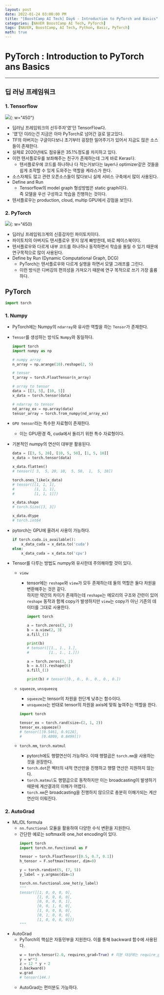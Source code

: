 ```yaml
---
layout: post
date: 2022-01-24 03:00:00 PM
title: "[BoostCamp AI Tech] Day6 - Introduction to PyTorch and Basics"
categories: [NAVER BoostCamp AI Tech, PyTorch]
tags: [NAVER, BoostCamp, AI Tech, Python, Basic, PyTorch]
math: true
---
```

# PyTorch : Introduction to PyTorch ans Basics

---

## 딥 러닝 프레임워크

### 1. Tensorflow

![](/image/boostcamp/pytorch/tf_logo.png){: w="450"}

- 딥러닝 프레임워크의 선두주자'였'던 TensorFlow다.
- '였'던 이라는건 지금은 아마 PyTorch로 넘어간 걸로 알고있다.
- TF의 아버지는 구글이다보니 초기부터 굉장한 밀어주기가 있어서 지금도 많은 소스들이 존재한다.
- 실제로 2020년에도 점유율은 35.1%정도를 차지하고 있다.
- 이런 텐서플로우를 보좌해주는 친구가 존재하는데 그게 바로 Keras다.
    - 텐서플로우에 코드를 하나하나 다 적는거보다는 layer나 optimizer같은 것들을 쉽게 조작할 수 있게 도와주는 역할을 케라스가 한다.
- 소스자체도 많고 관련 오픈소스들이 많다보니 실제 서비스 구축에서 많이 사용된다.
- Define and Run
    - Tensorflow의 model graph 형성방법은 static graph이다.  
    즉 모델을 우선 구성하고 학습을 진행하는 것이다.
- 텐서플로우는 production, cloud, multip GPU에서 강점을 보인다.

### 2. PyTorch

![](/image/boostcamp/pytorch/pytorch.jpeg){: w="450}  

- 딥러닝 프레임워크계의 신흥강자인 파이토치이다.
- 파이토치의 아버지도 텐서플로우 못지 않게 빠방한데, 바로 페이스북이다.
- 텐서플로우와 다르게 내부 코드를 하나하나 동작하면서 학습을 돌릴 수 있기 때문에 연구목적으로 많이 사용된다.
- Define by Run (Dynamic Computational Graph, DCG)
    - PyTorch는 텐서플로우와 다르게 실행을 하면서 모델 그래프를 그린다.
    - 이런 방식은 디버깅의 편의성을 가져오기 때문에 연구 목적으로 쓰기 가장 훌륭하다.

## PyTorch

```python
import torch
```

### 1. Numpy

- PyTorch에는 Numpy의 `ndarray`와 유사한 역할을 하는 `Tensor`가 존재한다.
- `Tensor`를 생성하는 방식도 `Numpy`와 동일하다.
    ```python
    import torch
    import numpy as np

    # numpy array
    n_array = np.arange(10).reshape(2, 5)

    # tensor
    t_array = torch.FloatTensor(n_array)

    # array to tensor
    data = [[3, 5], [10, 5]]
    x_data = torch.tensor(data)

    # ndarray to tensor
    nd_array_ex = np.array(data)
    tensor_array = torch.from_numpy(nd_array_ex)
    ```
- `GPU tensor`라는 특수한 자료형이 존재한다.
    - 이는 GPU환경 즉, cuda에서 돌리기 위한 특수 자료형이다.
- 기본적인 numpy의 연산이 대부분 활용된다.
    ```python
    data = [[3, 5, 20], [10, 5, 50], [1, 5, 10]]
    x_data = torch.tensor(data)

    x_data.flatten()
    # tensor([ 3,  5, 20, 10,  5, 50,  1,  5, 10])

    torch.ones_like(x_data)
    # tensor([[1, 1, 1],
    #         [1, 1, 1],
    #         [1, 1, 1]])

    x_data.shape
    # torch.Size([3, 3])

    x_data.dtype
    # torch.int64
    ```
- pytorch는 GPU에 올려서 사용이 가능하다.
    ```python
    if torch.cuda.is_available():
        x_data_cuda = x_data.to('cuda')
    else:
        x_data_cuda = x_data.to('cpu')
    ```

- Tensor를 다루는 방법도 numpy와 유사한데 주의해야할 것이 있다.
    - `view`
        - tensor에는 `reshape`와 `view`가 모두 존재하는데 둘의 역할은 둘다 차원을 변환해주는 것은 같다.  
        하지만 약간의 차이가 존재하는데 `reshape`는 메모리의 구조와 간련이 있어 `reshape` 동작과 함께 copy가 발생하지만 `view`는 copy가 아닌 기존의 데이터를 그대로 사용한다.  
        
            ```python
            import torch

            a = torch.zeros(3, 2)
            b = a.view(2, 3)
            a.fill_(1)

            print(b)
            # tensor([[1., 1., 1.],
            #         [1., 1., 1.]])

            a = torch.zeros(3, 2)
            b = a.t().reshape(6)
            a.fill_(1)

            print(b) # tensor([0., 0., 0., 0., 0., 0.])
            ```  
    - `squeeze`, `unsqueezq`
        - `squeeze`는 tensor의 차원을 한단계 낮추는 함수이다.
        - `unsqueeze`는 반대로 tensor의 차원을 axis에 맞춰 높여주는 역할을 한다.
        
        ```python
        import torch

        tensor_ex = torch.rand(size=(2, 1, 2))
        tensor_ex.squeeze() 
        # tensor([[0.5461, 0.9128],
        #         [0.4809, 0.8499]])

        ```
    - `torch.mm`, `torch.matmul`
        - pytorch에도 행렬연산이 가능하다. 이때 행렬곱은 `torch.mm`을 사용하는 것을 권장한다.
        - `torch.dot`은 벡터의 내적 연산만을 진행하고 행렬 연산은 지원하지 않는다.
        - `torch.matmul`도 행렬곱으로 동작하지만 이는 broadcasting이 발생하기 때문에 계산결과의 이해가 어렵다.
        - `torch.mm`은 broadcasting을 진행하지 않으므로 충분히 이해가되는 계산 연산이 이뤄진다.

### 2. AutoGrad

- ML/DL formula
    - `nn.functional` 모듈을 활용하여 다양한 수식 변환을 지원한다.
    - 간단한 예로는 softmax와 one_hot encoding이 있다.
        ```python
        import torch
        import torch.nn.functional as F

        tensor = torch.FloatTensor([0.5, 0.7, 0.1])
        h_tensor = F.softmax(tensor, dim=0)

        y = torch.randint(5, (7, 5))
        y_label = y.argmax(dim=1)

        torch.nn.functional.one_hot(y_label)
        """
        tensor([[1, 0, 0, 0, 0],
                [1, 0, 0, 0, 0],
                [0, 0, 0, 0, 1],
                [0, 0, 1, 0, 0],
                [1, 0, 0, 0, 0],
                [0, 1, 0, 0, 0],
                [1, 0, 0, 0, 0]])
        """
        ```
- AutoGrad
    - PyTorch의 핵심은 자동민부을 지원한다. 이를 통해 backward 함수에 사용된다.
        ```python
        w = torch.tensor(2.0, requires_grad=True) # 미분 대상에는 require_grad=True 설정
        y = w**3
        z = 12 * y + 2
        z.backward()
        w.grad
        # tensor(144.)
        ```
    - AutoGrad는 편미분도 가능하다.